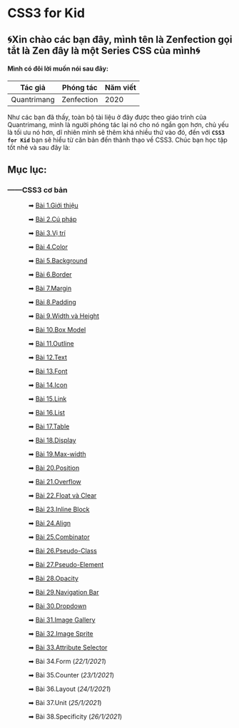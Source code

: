 # CSS3 for Kid

## 🌀Xin chào các bạn đây, mình tên là Zenfection gọi tắt là Zen đây là một Series CSS của mình🌀

#### Mình có đôi lời muốn nói sau đây:

| Tác giả     | Phóng tác  | Năm viết |
| ----------- | ---------- | -------- |
| Quantrimang | Zenfection | 2020     |

Như các bạn đã thấy, toàn bộ tài liệu ở đây được theo giáo trình của Quantrimang, mình là người phóng tác lại nó cho nó ngắn gọn hơn, chủ yếu là tối ưu nó hơn, dĩ nhiên mình sẽ thêm khá nhiều thứ vào đó, đến với **`CSS3 for Kid`** bạn sẽ hiểu từ căn bản đến thành thạo về CSS3. Chúc bạn học tập tốt nhé và sau đây là: 

## Mục lục:

### ——CSS3 cơ bản

            ➡ [Bài 1.Giới thiệu](https://github.com/Zenfection/CSS/blob/master/BasicCSS/1.Gioithieu.md)

            ➡ [Bài 2.Cú pháp](https://github.com/Zenfection/CSS/blob/master/BasicCSS/2.Cuphap.md)

            ➡ [Bài 3.Vị trí](https://github.com/Zenfection/CSS/blob/master/BasicCSS/3.Vitri.md)

            ➡ [Bài 4.Color](https://github.com/Zenfection/CSS/blob/master/BasicCSS/4.Color.md)

            ➡ [Bài 5.Background](https://github.com/Zenfection/CSS/blob/master/BasicCSS/5.Background.md)

            ➡ [Bài 6.Border](https://github.com/Zenfection/CSS/blob/master/BasicCSS/6.Border.md)

            ➡ [Bài 7.Margin](https://github.com/Zenfection/CSS/blob/master/BasicCSS/7.Margin.md)

            ➡ [Bài 8.Padding](https://github.com/Zenfection/CSS/blob/master/BasicCSS/8.Padding.md)

            ➡ [Bài 9.Width và Height](https://github.com/Zenfection/CSS/blob/master/BasicCSS/9.Width%26Height.md)

            ➡ [Bài 10.Box Model](https://github.com/Zenfection/CSS/blob/master/BasicCSS/10.Box%20Model.md)

            ➡ [Bài 11.Outline](https://github.com/Zenfection/CSS/blob/master/BasicCSS/11.Outline.md)

            ➡ [Bài 12.Text](https://github.com/Zenfection/CSS/blob/master/BasicCSS/12.Text.md)

            ➡ [Bài 13.Font](https://github.com/Zenfection/CSS/blob/master/BasicCSS/13.Font.md)

            ➡ [Bài 14.Icon](https://github.com/Zenfection/CSS/blob/master/BasicCSS/14.Icon.md)

            ➡ [Bài 15.Link](https://github.com/Zenfection/CSS/blob/master/BasicCSS/15.Link.md)

            ➡ [Bài 16.List](https://github.com/Zenfection/CSS/blob/master/BasicCSS/16.List.md)

            ➡ [Bài 17.Table](https://github.com/Zenfection/CSS/blob/master/BasicCSS/17.Table.md)

            ➡ [Bài 18.Display](https://github.com/Zenfection/CSS/blob/master/BasicCSS/18.Display.md)

            ➡ [Bài 19.Max-width](https://github.com/Zenfection/CSS/blob/master/BasicCSS/19.Max_width.md)

            ➡ [Bài 20.Position](https://github.com/Zenfection/CSS/blob/master/BasicCSS/20.Position.md)

            ➡ [Bài 21.Overflow](https://github.com/Zenfection/CSS/blob/master/BasicCSS/21.Overflow.md)

            ➡ [Bài 22.Float và Clear](https://github.com/Zenfection/CSS/blob/master/BasicCSS/22.Float%26Clear.md)

            ➡ [Bài 23.Inline Block](https://github.com/Zenfection/CSS/blob/master/BasicCSS/23.Inline%20Block.md)

            ➡ [Bài 24.Align](https://github.com/Zenfection/CSS/blob/master/BasicCSS/24.Align.md)

            ➡ [Bài 25.Combinator](https://github.com/Zenfection/CSS/blob/master/BasicCSS/25.Combinator.md)

            ➡ [Bài 26.Pseudo-Class](https://github.com/Zenfection/CSS/blob/master/BasicCSS/26.Pseudo-Class.md)

            ➡ [Bài 27.Pseudo-Element](https://github.com/Zenfection/CSS/blob/master/BasicCSS/27.Pseudo-Element.md)

            ➡ [Bài 28.Opacity](https://github.com/Zenfection/CSS/blob/master/BasicCSS/28.Opacity.md)

            ➡ [Bài 29.Navigation Bar](https://github.com/Zenfection/CSS/blob/master/BasicCSS/29.Navigation%20Bar.md)

            ➡ [Bài 30.Dropdown](https://github.com/Zenfection/CSS/blob/master/BasicCSS/30.Dropdown.md)

            ➡ [Bài 31.Image Gallery](https://github.com/Zenfection/CSS/blob/master/BasicCSS/31.Image%20Gallery.md)

            ➡ [Bài 32.Image Sprite](https://github.com/Zenfection/CSS/blob/master/BasicCSS/32.Image%20Sprite.md)

            ➡ [Bài 33.Attribute Selector](https://github.com/Zenfection/CSS/blob/master/BasicCSS/32.Attribute%20Selector.md)

            ➡ Bài 34.Form (*22/1/2021*)

            ➡ Bài 35.Counter (*23/1/2021*)

            ➡ Bài 36.Layout (*24/1/2021*)

            ➡ Bài 37.Unit (*25/1/2021*)

            ➡ Bài 38.Specificity (*26/1/2021*)
